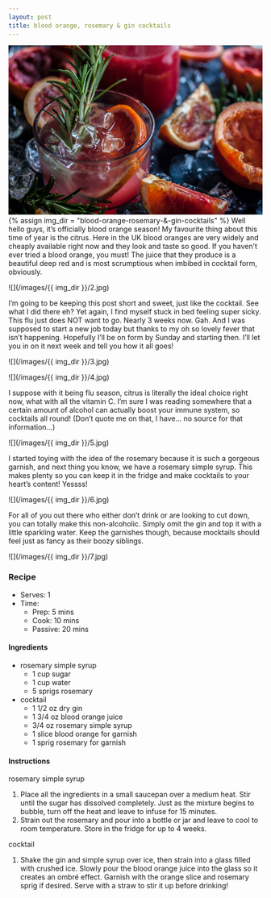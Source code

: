 ```yaml
---
layout: post
title: blood orange, rosemary & gin cocktails
---
```

![](/images/blood-orange-rosemary-&-gin-cocktails/1.jpg)
{% assign img_dir = "blood-orange-rosemary-&-gin-cocktails" %}
Well hello guys, it’s officially blood orange season! My favourite thing about this time of year is the citrus. Here in the UK blood oranges are very widely and cheaply available right now and they look and taste so good. If you haven’t ever tried a blood orange, you must! The juice that they produce is a beautiful deep red and is most scrumptious when imbibed in cocktail form, obviously.

![](/images/{{ img_dir }}/2.jpg)

I’m going to be keeping this post short and sweet, just like the cocktail. See what I did there eh? Yet again, I find myself stuck in bed feeling super sicky. This flu just does NOT want to go. Nearly 3 weeks now. Gah. And I was supposed to start a new job today but thanks to my oh so lovely fever that isn’t happening. Hopefully I’ll be on form by Sunday and starting then. I’ll let you in on it next week and tell you how it all goes!

![](/images/{{ img_dir }}/3.jpg)

![](/images/{{ img_dir }}/4.jpg)

I suppose with it being flu season, citrus is literally the ideal choice right now, what with all the vitamin C. I’m sure I was reading somewhere that a certain amount of alcohol can actually boost your immune system, so cocktails all round! (Don’t quote me on that, I have… no source for that information…)

![](/images/{{ img_dir }}/5.jpg)

I started toying with the idea of the rosemary because it is such a gorgeous garnish, and next thing you know, we have a rosemary simple syrup. This makes plenty so you can keep it in the fridge and make cocktails to your heart’s content! Yessss!

![](/images/{{ img_dir }}/6.jpg)

For all of you out there who either don’t drink or are looking to cut down, you can totally make this non-alcoholic. Simply omit the gin and top it with a little sparkling water. Keep the garnishes though, because mocktails should feel just as fancy as their boozy siblings.

![](/images/{{ img_dir }}/7.jpg)

### Recipe
+ Serves: 1
+ Time:
  + Prep: 5 mins
  + Cook: 10 mins
  + Passive: 20 mins
#### Ingredients
+ rosemary simple syrup
  + 1 cup sugar
  + 1 cup water
  + 5 sprigs rosemary
+ cocktail
  + 1 1/2 oz dry gin
  + 1 3/4 oz blood orange juice
  + 3/4 oz rosemary simple syrup
  + 1 slice blood orange for garnish
  + 1 sprig rosemary for garnish

#### Instructions
rosemary simple syrup
1. Place all the ingredients in a small saucepan over a medium heat. Stir until the sugar has dissolved completely. Just as the mixture begins to bubble, turn off the heat and leave to infuse for 15 minutes.
1. Strain out the rosemary and pour into a bottle or jar and leave to cool to room temperature. Store in the fridge for up to 4 weeks.

cocktail
1. Shake the gin and simple syrup over ice, then strain into a glass filled with crushed ice. Slowly pour the blood orange juice into the glass so it creates an ombré effect. Garnish with the orange slice and rosemary sprig if desired. Serve with a straw to stir it up before drinking!
